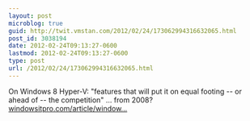 ```yaml
---
layout: post
microblog: true
guid: http://twit.vmstan.com/2012/02/24/173062994316632065.html
post_id: 3038194
date: 2012-02-24T09:13:27-0600
lastmod: 2012-02-24T09:13:27-0600
type: post
url: /2012/02/24/173062994316632065.html
---
```

On Windows 8 Hyper-V: "features that will put it on equal footing -- or ahead of -- the competition" … from 2008? <a href="http://www.windowsitpro.com/article/windowsserver8/windows-server-8-hyperv-141821">windowsitpro.com/article/window…</a>
